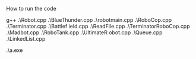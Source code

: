 How to run the code 
 
g++ .\Robot.cpp .\BlueThunder.cpp .\robotmain.cpp .\RoboCop.cpp .\Terminator.cpp .\Battlef
 ield.cpp .\ReadFile.cpp .\TerminatorRoboCop.cpp .\Madbot.cpp .\RoboTank.cpp .\UltimateR
 obot.cpp .\Queue.cpp .\LinkedList.cpp 

 
.\a.exe
